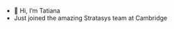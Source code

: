 - 👋 Hi, I’m Tatiana
- Just joined the amazing Stratasys team at Cambridge

<!---
tatstratasys/tatstratasys is a ✨ special ✨ repository because its `README.md` (this file) appears on your GitHub profile.
You can click the Preview link to take a look at your changes.
--->

